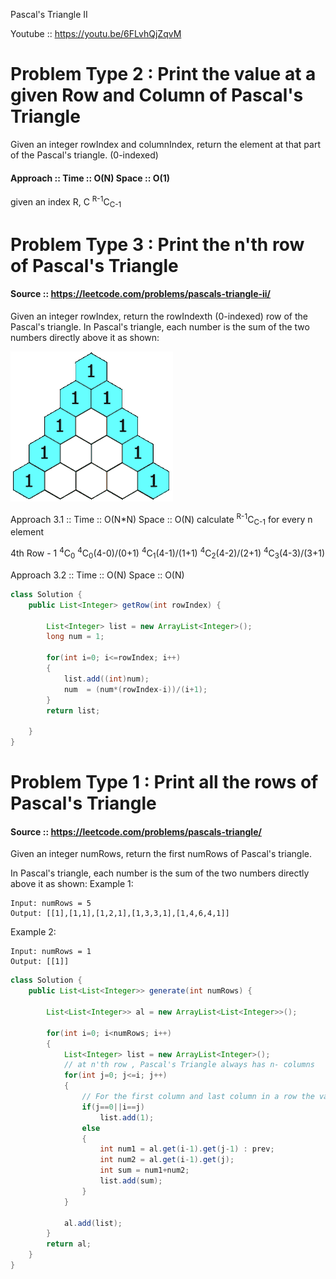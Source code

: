 Pascal's Triangle II

Youtube :: https://youtu.be/6FLvhQjZqvM

# Problem Type 2 : Print the value at a given Row and Column of Pascal's Triangle

Given an integer rowIndex and columnIndex, return the element at that part of the Pascal's triangle. (0-indexed)

#### Approach :: Time :: O(N) Space :: O(1)
given an index R, C
<sup>R-1</sup>C<sub>C-1</sub>


# Problem Type 3 : Print the n'th row of Pascal's Triangle
#### Source :: https://leetcode.com/problems/pascals-triangle-ii/

Given an integer rowIndex, return the rowIndexth (0-indexed) row of the Pascal's triangle.
In Pascal's triangle, each number is the sum of the two numbers directly above it as shown:

<img src="https://github.com/Akanksha-Singhal/ABC/blob/master/Uploads/PascalTriangleAnimated2.gif" width="260" height="240">

Approach 3.1 :: Time :: O(N*N) Space :: O(N)
calculate <sup>R-1</sup>C<sub>C-1</sub> for every n element 

4th Row - 1   <sup>4</sup>C<sub>0</sub> <sup>4</sup>C<sub>0</sub>(4-0)/(0+1) <sup>4</sup>C<sub>1</sub>(4-1)/(1+1)  <sup>4</sup>C<sub>2</sub>(4-2)/(2+1) <sup>4</sup>C<sub>3</sub>(4-3)/(3+1)  

Approach 3.2 :: Time :: O(N) Space :: O(N)

```java
class Solution {
    public List<Integer> getRow(int rowIndex) {
        
        List<Integer> list = new ArrayList<Integer>();
        long num = 1;
        
        for(int i=0; i<=rowIndex; i++)
        {
            list.add((int)num);
            num  = (num*(rowIndex-i))/(i+1);
        }
        return list;
        
    }
}
```

# Problem Type 1 : Print all the rows of Pascal's Triangle
#### Source :: https://leetcode.com/problems/pascals-triangle/

Given an integer numRows, return the first numRows of Pascal's triangle.

In Pascal's triangle, each number is the sum of the two numbers directly above it as shown:
Example 1:
```
Input: numRows = 5
Output: [[1],[1,1],[1,2,1],[1,3,3,1],[1,4,6,4,1]]
```
Example 2:
```
Input: numRows = 1
Output: [[1]]
```

```java
class Solution {
    public List<List<Integer>> generate(int numRows) {
        
        List<List<Integer>> al = new ArrayList<List<Integer>>();       
        
        for(int i=0; i<numRows; i++)
        {
            List<Integer> list = new ArrayList<Integer>();
            // at n'th row , Pascal's Triangle always has n- columns
            for(int j=0; j<=i; j++)
            {
                // For the first column and last column in a row the value is always 1
                if(j==0||i==j)
                    list.add(1);
                else
                {
                    int num1 = al.get(i-1).get(j-1) : prev;
                    int num2 = al.get(i-1).get(j);
                    int sum = num1+num2;
                    list.add(sum);
                }
            }
            
            al.add(list);
        }
        return al;        
    }
}
```






